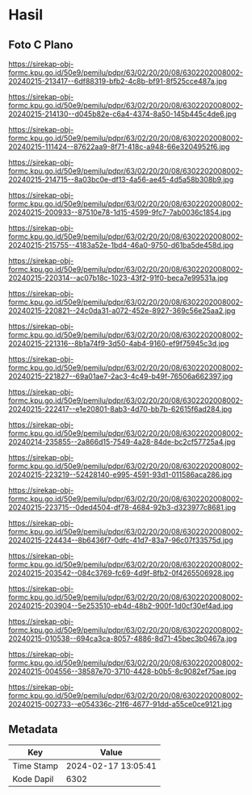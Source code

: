 # Hasil

## Foto C Plano

https://sirekap-obj-formc.kpu.go.id/50e9/pemilu/pdpr/63/02/20/20/08/6302202008002-20240215-213417--6df88319-bfb2-4c8b-bf91-8f525cce487a.jpg

https://sirekap-obj-formc.kpu.go.id/50e9/pemilu/pdpr/63/02/20/20/08/6302202008002-20240215-214130--d045b82e-c6a4-4374-8a50-145b445c4de6.jpg

https://sirekap-obj-formc.kpu.go.id/50e9/pemilu/pdpr/63/02/20/20/08/6302202008002-20240215-111424--87622aa9-8f71-418c-a948-66e3204952f6.jpg

https://sirekap-obj-formc.kpu.go.id/50e9/pemilu/pdpr/63/02/20/20/08/6302202008002-20240215-214715--8a03bc0e-df13-4a56-ae45-4d5a58b308b9.jpg

https://sirekap-obj-formc.kpu.go.id/50e9/pemilu/pdpr/63/02/20/20/08/6302202008002-20240215-200933--87510e78-1d15-4599-9fc7-7ab0036c1854.jpg

https://sirekap-obj-formc.kpu.go.id/50e9/pemilu/pdpr/63/02/20/20/08/6302202008002-20240215-215755--4183a52e-1bd4-46a0-9750-d61ba5de458d.jpg

https://sirekap-obj-formc.kpu.go.id/50e9/pemilu/pdpr/63/02/20/20/08/6302202008002-20240215-220314--ac07b18c-1023-43f2-91f0-beca7e99531a.jpg

https://sirekap-obj-formc.kpu.go.id/50e9/pemilu/pdpr/63/02/20/20/08/6302202008002-20240215-220821--24c0da31-a072-452e-8927-369c56e25aa2.jpg

https://sirekap-obj-formc.kpu.go.id/50e9/pemilu/pdpr/63/02/20/20/08/6302202008002-20240215-221316--8b1a74f9-3d50-4ab4-9160-ef9f75945c3d.jpg

https://sirekap-obj-formc.kpu.go.id/50e9/pemilu/pdpr/63/02/20/20/08/6302202008002-20240215-221827--69a01ae7-2ac3-4c49-b49f-76506a662397.jpg

https://sirekap-obj-formc.kpu.go.id/50e9/pemilu/pdpr/63/02/20/20/08/6302202008002-20240215-222417--e1e20801-8ab3-4d70-bb7b-62615f6ad284.jpg

https://sirekap-obj-formc.kpu.go.id/50e9/pemilu/pdpr/63/02/20/20/08/6302202008002-20240214-235855--2a866d15-7549-4a28-84de-bc2cf57725a4.jpg

https://sirekap-obj-formc.kpu.go.id/50e9/pemilu/pdpr/63/02/20/20/08/6302202008002-20240215-223219--52428140-e995-4591-93d1-011586aca286.jpg

https://sirekap-obj-formc.kpu.go.id/50e9/pemilu/pdpr/63/02/20/20/08/6302202008002-20240215-223715--0ded4504-df78-4684-92b3-d323977c8681.jpg

https://sirekap-obj-formc.kpu.go.id/50e9/pemilu/pdpr/63/02/20/20/08/6302202008002-20240215-224434--8b6436f7-0dfc-41d7-83a7-96c07f33575d.jpg

https://sirekap-obj-formc.kpu.go.id/50e9/pemilu/pdpr/63/02/20/20/08/6302202008002-20240215-203542--084c3769-fc69-4d9f-8fb2-0f4265506928.jpg

https://sirekap-obj-formc.kpu.go.id/50e9/pemilu/pdpr/63/02/20/20/08/6302202008002-20240215-203904--5e253510-eb4d-48b2-900f-1d0cf30ef4ad.jpg

https://sirekap-obj-formc.kpu.go.id/50e9/pemilu/pdpr/63/02/20/20/08/6302202008002-20240215-010538--694ca3ca-8057-4886-8d71-45bec3b0467a.jpg

https://sirekap-obj-formc.kpu.go.id/50e9/pemilu/pdpr/63/02/20/20/08/6302202008002-20240215-004556--38587e70-3710-4428-b0b5-8c9082ef75ae.jpg

https://sirekap-obj-formc.kpu.go.id/50e9/pemilu/pdpr/63/02/20/20/08/6302202008002-20240215-002733--e054336c-21f6-4677-91dd-a55ce0ce9121.jpg


## Metadata

| Key        | Value               |
| ---------- | ------------------- |
| Time Stamp | 2024-02-17 13:05:41 |
| Kode Dapil | 6302                |



